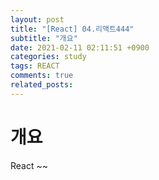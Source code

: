 ```yaml
---
layout: post
title: "[React] 04.리액트444"
subtitle: "개요"
date: 2021-02-11 02:11:51 +0900
categories: study
tags: REACT
comments: true
related_posts:
---
```


# 개요

React ~~
